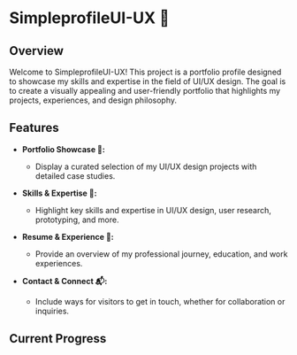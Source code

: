 # SimpleprofileUI-UX 🎨

## Overview

Welcome to SimpleprofileUI-UX! This project is a portfolio profile designed to showcase my skills and expertise in the field of UI/UX design. The goal is to create a visually appealing and user-friendly portfolio that highlights my projects, experiences, and design philosophy.

## Features

- **Portfolio Showcase 🌟:**
  - Display a curated selection of my UI/UX design projects with detailed case studies.

- **Skills & Expertise 🚀:**
  - Highlight key skills and expertise in UI/UX design, user research, prototyping, and more.

- **Resume & Experience 📄:**
  - Provide an overview of my professional journey, education, and work experiences.

- **Contact & Connect 📬:**
  - Include ways for visitors to get in touch, whether for collaboration or inquiries.

## Current Progress

